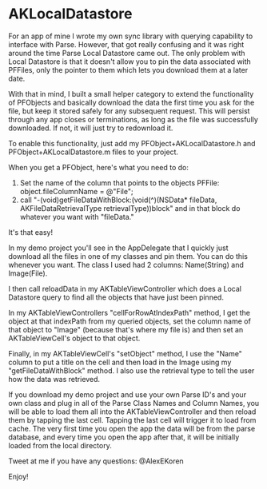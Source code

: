 # AKLocalDatastore

For an app of mine I wrote my own sync library with querying capability to interface with Parse. However, that got really confusing and it was right around the time Parse Local Datastore came out. The only problem with Local Datastore is that it doesn't allow you to pin the data associated with PFFiles, only the pointer to them which lets you download them at a later date.

With that in mind, I built a small helper category to extend the functionality of PFObjects and basically download the data the first time you ask for the file, but keep it stored safely for any subsequent request. This will persist through any app closes or terminations, as long as the file was successfully downloaded. If not, it will just try to redownload it.

To enable this functionality, just add my PFObject+AKLocalDatastore.h and PFObject+AKLocalDatastore.m files to your project.

When you get a PFObject, here's what you need to do:

1. Set the name of the column that points to the objects PFFile: object.fileColumnName = @"File";
2. call "-(void)getFileDataWithBlock:(void(^)(NSData* fileData, AKFileDataRetrievalType retrievalType))block" and in that block do whatever you want with "fileData."

It's that easy!

In my demo project you'll see in the AppDelegate that I quickly just download all the files in one of my classes and pin them. You can do this whenever you want. The class I used had 2 columns: Name(String) and Image(File).

I then call reloadData in my AKTableViewController which does a Local Datastore query to find all the objects that have just been pinned.

In my AKTableViewControllers "cellForRowAtIndexPath" method, I get the object at that indexPath from my queried objects, set the column name of that object to "Image" (because that's where my file is) and then set an AKTableViewCell's object to that object.

Finally, in my AKTableViewCell's "setObject" method, I use the "Name" column to put a title on the cell and then load in the Image using my "getFileDataWithBlock" method. I also use the retrieval type to tell the user how the data was retrieved.

If you download my demo project and use your own Parse ID's and your own class and plug in all of the Parse Class Names and Column Names, you will be able to load them all into the AKTableViewController and then reload them by tapping the last cell. Tapping the last cell will trigger it to load from cache. The very first time you open the app the data will be from the parse database, and every time you open the app after that, it will be initially loaded from the local directory.

Tweet at me if you have any questions: @AlexEKoren

Enjoy!
